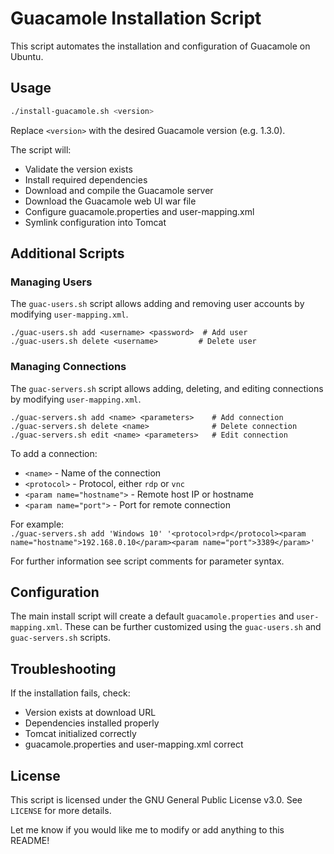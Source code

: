 # Guacamole Installation Script

This script automates the installation and configuration of Guacamole on Ubuntu.

## Usage

```bash
./install-guacamole.sh <version>
```

Replace `<version>` with the desired Guacamole version (e.g. 1.3.0). 

The script will:

- Validate the version exists
- Install required dependencies
- Download and compile the Guacamole server
- Download the Guacamole web UI war file
- Configure guacamole.properties and user-mapping.xml
- Symlink configuration into Tomcat

## Additional Scripts

### Managing Users

The `guac-users.sh` script allows adding and removing user accounts by modifying `user-mapping.xml`.

```
./guac-users.sh add <username> <password>  # Add user
./guac-users.sh delete <username>         # Delete user
```

### Managing Connections

The `guac-servers.sh` script allows adding, deleting, and editing connections by modifying `user-mapping.xml`.

```  
./guac-servers.sh add <name> <parameters>    # Add connection
./guac-servers.sh delete <name>              # Delete connection
./guac-servers.sh edit <name> <parameters>   # Edit connection
```
To add a connection:
- `<name>` - Name of the connection
- `<protocol>` - Protocol, either `rdp` or `vnc`
- `<param name="hostname">` - Remote host IP or hostname
- `<param name="port">` - Port for remote connection

For example:  
`./guac-servers.sh add 'Windows 10' '<protocol>rdp</protocol><param name="hostname">192.168.0.10</param><param name="port">3389</param>'`

For further information see script comments for parameter syntax.

## Configuration  

The main install script will create a default `guacamole.properties` and `user-mapping.xml`. These can be further customized using the `guac-users.sh` and `guac-servers.sh` scripts.

## Troubleshooting

If the installation fails, check:

- Version exists at download URL
- Dependencies installed properly  
- Tomcat initialized correctly
- guacamole.properties and user-mapping.xml correct  

## License

This script is licensed under the GNU General Public License v3.0. See `LICENSE` for more details.

Let me know if you would like me to modify or add anything to this README!
